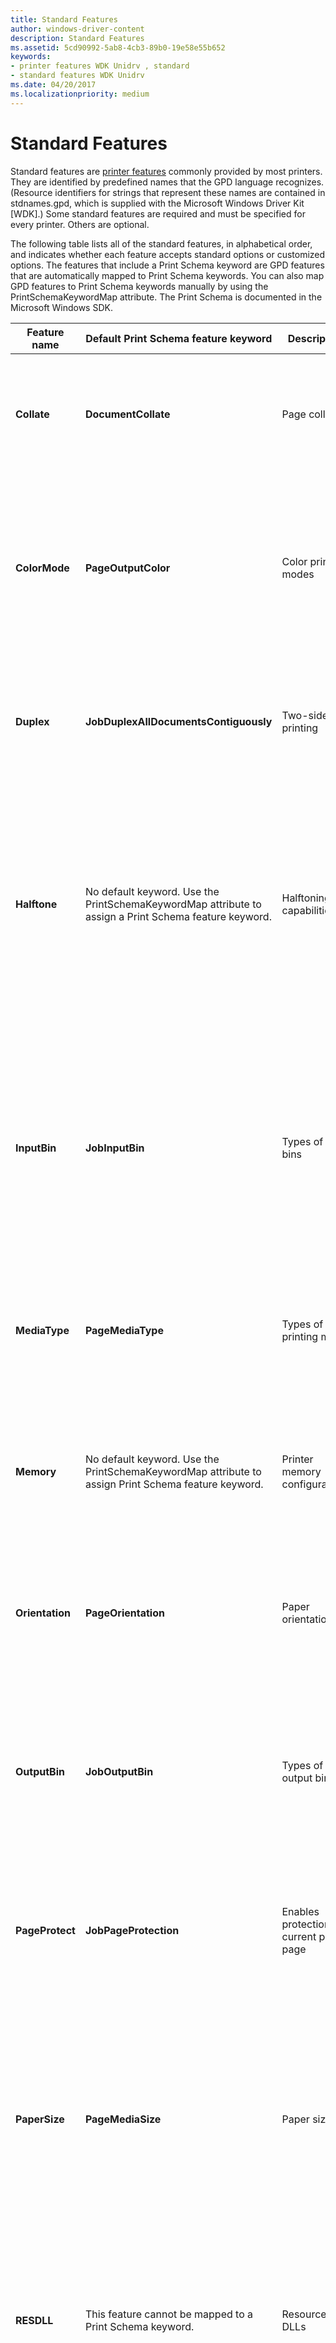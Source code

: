 ```yaml
---
title: Standard Features
author: windows-driver-content
description: Standard Features
ms.assetid: 5cd90992-5ab8-4cb3-89b0-19e58e55b652
keywords:
- printer features WDK Unidrv , standard
- standard features WDK Unidrv
ms.date: 04/20/2017
ms.localizationpriority: medium
---
```


# Standard Features





Standard features are [printer features](printer-features.md) commonly provided by most printers. They are identified by predefined names that the GPD language recognizes. (Resource identifiers for strings that represent these names are contained in stdnames.gpd, which is supplied with the Microsoft Windows Driver Kit \[WDK\].) Some standard features are required and must be specified for every printer. Others are optional.

The following table lists all of the standard features, in alphabetical order, and indicates whether each feature accepts standard options or customized options. The features that include a Print Schema keyword are GPD features that are automatically mapped to Print Schema keywords. You can also map GPD features to Print Schema keywords manually by using the PrintSchemaKeywordMap attribute. The Print Schema is documented in the Microsoft Windows SDK.

<table>
<colgroup>
<col width="20%" />
<col width="20%" />
<col width="20%" />
<col width="20%" />
<col width="20%" />
</colgroup>
<thead>
<tr class="header">
<th>Feature name</th>
<th>Default Print Schema feature keyword</th>
<th>Description</th>
<th>Standard options</th>
<th>Comments</th>
</tr>
</thead>
<tbody>
<tr class="odd">
<td><p><strong>Collate</strong></p></td>
<td><p><strong>DocumentCollate</strong></p></td>
<td><p>Page collation</p></td>
<td><p>See [Standard Options](standard-options.md).</p>
<p>Customized options are not allowed.</p></td>
<td><p>Optional. If not specified, Unidrv does not support page collation.</p></td>
</tr>
<tr class="even">
<td><p><strong>ColorMode</strong></p></td>
<td><p><strong>PageOutputColor</strong></p></td>
<td><p>Color printing modes</p></td>
<td><p>None. All options are customized. Also see [Option Attributes for the ColorMode Feature](option-attributes-for-the-colormode-feature.md).</p></td>
<td><p>Optional. If not specified, Unidrv renders images in single-plane, 1-bit-per-pixel format.</p></td>
</tr>
<tr class="odd">
<td><p><strong>Duplex</strong></p></td>
<td><p><strong>JobDuplexAllDocumentsContiguously</strong></p></td>
<td><p>Two-sided printing</p></td>
<td><p>See [Standard Options](standard-options.md).</p>
<p>Customized options are not allowed.</p></td>
<td><p>Optional. If not specified, Unidrv performs only single-sided printing.</p></td>
</tr>
<tr class="even">
<td><p><strong>Halftone</strong></p></td>
<td><p>No default keyword. Use the PrintSchemaKeywordMap attribute to assign a Print Schema feature keyword.</p></td>
<td><p>Halftoning capabilities</p></td>
<td><p>See [Standard Options](standard-options.md).</p>
<p>Customized options are allowed.</p>
<p>Also see [Option Attributes for the Halftone Feature](option-attributes-for-the-halftone-feature.md).</p></td>
<td><p>Optional. If not specified, Unidrv selects a GDI-supported halftoning method.</p>
<p>Also see [Halftoning with Unidrv](halftoning-with-unidrv.md).</p></td>
</tr>
<tr class="odd">
<td><p><strong>InputBin</strong></p></td>
<td><p><strong>JobInputBin</strong></p></td>
<td><p>Types of input bins</p></td>
<td><p>See [Standard Options](standard-options.md).</p>
<p>Customized options are allowed.</p>
<p>Also see [Option Attributes for the InputBin Feature](option-attributes-for-the-inputbin-feature.md).</p></td>
<td><p>Required.</p>
<p>Customized input bin names must be 24 characters or less.</p></td>
</tr>
<tr class="even">
<td><p><strong>MediaType</strong></p></td>
<td><p><strong>PageMediaType</strong></p></td>
<td><p>Types of printing media</p></td>
<td><p>See [Standard Options](standard-options.md).</p>
<p>Customized options are allowed.</p></td>
<td><p>Optional. If not specified, the printer's default medium is always used.</p></td>
</tr>
<tr class="odd">
<td><p><strong>Memory</strong></p></td>
<td><p>No default keyword. Use the PrintSchemaKeywordMap attribute to assign Print Schema feature keyword.</p></td>
<td><p>Printer memory configurations</p></td>
<td><p>All options are customized. Also see [Option Attributes for the Memory Feature](option-attributes-for-the-memory-feature.md).</p></td>
<td><p>Optional. If specified, Unidrv attempts to keep track of memory usage.</p>
<p>Default *FeatureType value is PRINTER_PROPERTY.</p></td>
</tr>
<tr class="even">
<td><p><strong>Orientation</strong></p></td>
<td><p><strong>PageOrientation</strong></p></td>
<td><p>Paper orientations</p></td>
<td><p>See [Standard Options](standard-options.md).</p>
<p>Customized options are not allowed.</p></td>
<td><p>Optional. If not specified, the default orientation is PORTRAIT.</p>
<p>For Windows 7, the <strong>MxdcGetPDEVAdjustment</strong> function has new parameters for landscape rotation. For more information, see [<strong>MxdcXDCGetPDEVAdjustment</strong>](https://msdn.microsoft.com/library/windows/hardware/ff557558).</p></td>
</tr>
<tr class="odd">
<td><p><strong>OutputBin</strong></p></td>
<td><p><strong>JobOutputBin</strong></p></td>
<td><p>Types of output bins</p></td>
<td><p>None. All options are customized.</p>
<p>Also see [Option Attributes for the OutputBin Feature](option-attributes-for-the-outputbin-feature.md).</p></td>
<td><p>Optional. If not specified, Unidrv does not attempt to select an output bin.</p></td>
</tr>
<tr class="even">
<td><p><strong>PageProtect</strong></p></td>
<td><p><strong>JobPageProtection</strong></p></td>
<td><p>Enables protection of current print page</p></td>
<td><p>See [Standard Options](standard-options.md).</p>
<p>Customized options are not allowed.</p></td>
<td><p>Optional. If not specified, the default value is OFF. Unidrv only enables page protection if enough printer memory is available. Default *FeatureType value is PRINTER_PROPERTY. Also see *PageProtectMem.</p></td>
</tr>
<tr class="odd">
<td><p><strong>PaperSize</strong></p></td>
<td><p><strong>PageMediaSize</strong></p></td>
<td><p>Paper sizes</p></td>
<td><p>See [Standard Options](standard-options.md).</p>
<p>Customized options are allowed.</p>
<p>Also see [Option Attributes for the PaperSize Feature](option-attributes-for-the-papersize-feature.md).</p></td>
<td><p>Required. At least one option must be specified. The CUSTOMSIZE option allows printer users to specify a paper size.</p></td>
</tr>
<tr class="even">
<td><p><strong>RESDLL</strong></p></td>
<td><p>This feature cannot be mapped to a Print Schema keyword.</p></td>
<td><p>Resource DLLs</p></td>
<td><p>All options are customized.</p>
<p>See [Using Resource DLLs in a Minidriver](using-resource-dlls-in-a-minidriver.md).</p></td>
<td><p>Optional. Also see *ResourceDLL.</p></td>
</tr>
<tr class="odd">
<td><p><strong>Resolution</strong></p></td>
<td><p><strong>PageResolution</strong></p></td>
<td><p>Printing resolutions</p></td>
<td><p>All options are customized. Also see [Option Attributes for the Resolution Feature](option-attributes-for-the-resolution-feature.md).</p></td>
<td><p>Required. At least one option must be specified.</p></td>
</tr>
<tr class="even">
<td><p><strong>Stapling</strong></p></td>
<td><p><strong>JobStapleAllDocuments</strong></p></td>
<td><p>Stapling capabilities</p></td>
<td><p>All options are customized.</p></td>
<td><p>Optional. If specified, Directory Services indicates the printer supports stapling.</p></td>
</tr>
</tbody>
</table>

 

For examples, see the [sample GPD files](sample-gpd-files.md).

## Related topics
[Sample GPD files](sample-gpd-files.md)  
[V4 Printer Driver Localization](v4-driver-localization.md)  



